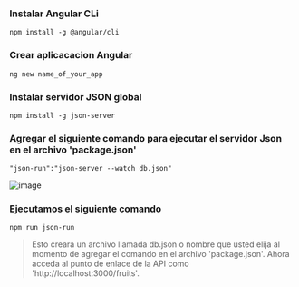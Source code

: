 ### Instalar Angular CLi
`npm install -g @angular/cli`

### Crear aplicacacion Angular
`ng new name_of_your_app`

### Instalar servidor JSON global
`npm install -g json-server`

### Agregar el siguiente comando para ejecutar el servidor Json en el archivo 'package.json'
`"json-run":"json-server --watch db.json"`

![image](https://user-images.githubusercontent.com/45924381/194155587-8ded42a3-4f54-484e-8e48-9a24783710f5.png)

### Ejecutamos el siguiente comando

`npm run json-run`

>Esto creara un archivo llamada db.json o nombre que usted elija al momento de agregar el comando en el archivo 'package.json'. Ahora acceda al punto de enlace de la API como 'http://localhost:3000/fruits'.




